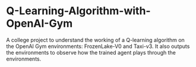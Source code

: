 # Q-Learning-Algorithm-with-OpenAI-Gym
A college project to understand the working of a Q-learning algorithm on the OpenAI Gym environments: FrozenLake-V0 and Taxi-v3. It also outputs the environments to observe how the trained agent plays through the environments.
